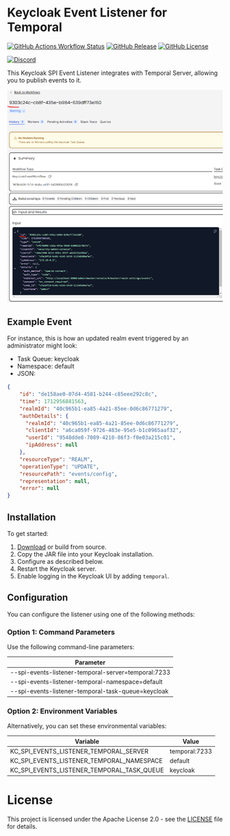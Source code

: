 # Keycloak Event Listener for Temporal

[![GitHub Actions Workflow Status](https://img.shields.io/github/actions/workflow/status/InfinityFlowApp/keycloak-event-listener-temporal/release.yml)](https://github.com/InfinityFlowApp/keycloak-event-listener-temporal/actions?query=branch%3Amain)
[![GitHub Release](https://img.shields.io/github/v/release/InfinityFlowApp/keycloak-event-listener-temporal)](https://github.com/InfinityFlowApp/keycloak-event-listener-temporal/releases)
[![GitHub License](https://img.shields.io/github/license/InfinityFlowApp/keycloak-event-listener-temporal)](https://github.com/InfinityFlowApp/keycloak-event-listener-temporal?tab=Apache-2.0-1-ov-file#readme)

[![Discord](https://discordapp.com/api/guilds/1148334798524383292/widget.png?style=banner2)](https://discord.gg/SqpBQwA3)

This Keycloak SPI Event Listener integrates with Temporal Server, allowing you to publish events to it.

<picture>
    <img alt="Example Screenshot" src=".assets/temporal-ss-real-case.png"/>
</picture>

## Example Event

For instance, this is how an updated realm event triggered by an administrator might look:

- Task Queue: keycloak
- Namespace: default
- JSON:

```json
{
    "id": "de158ae0-07d4-4581-b244-c85eee292c8c",
    "time": 1712956881563,
    "realmId": "40c965b1-ea85-4a21-85ee-0d6c86771279",
    "authDetails": {
      "realmId": "40c965b1-ea85-4a21-85ee-0d6c86771279",
      "clientId": "a6ca059f-9726-483e-95e5-b1c0965aaf32",
      "userId": "9548dde8-7089-4210-86f3-f0e03a215c01",
      "ipAddress": null
    },
    "resourceType": "REALM",
    "operationType": "UPDATE",
    "resourcePath": "events/config",
    "representation": null,
    "error": null
}
```

## Installation

To get started:

1. [Download](https://github.com/InfinityFlowApp/keycloak-event-listener-temporal/releases) or build from source.
2. Copy the JAR file into your Keycloak installation.
3. Configure as described below.
4. Restart the Keycloak server.
5. Enable logging in the Keycloak UI by adding `temporal`.


## Configuration

You can configure the listener using one of the following methods:


### Option 1: Command Parameters

Use the following command-line parameters:

| Parameter                                           |
|-----------------------------------------------------|
| --spi-events-listener-temporal-server=temporal:7233 |
| --spi-events-listener-temporal-namespace=default    |
| --spi-events-listener-temporal-task-queue=keycloak  |


### Option 2: Environment Variables

Alternatively, you can set these environmental variables:

| Variable                                   | Value         |
|--------------------------------------------|---------------|
| KC_SPI_EVENTS_LISTENER_TEMPORAL_SERVER     | temporal:7233 |
| KC_SPI_EVENTS_LISTENER_TEMPORAL_NAMESPACE  | default       |
| KC_SPI_EVENTS_LISTENER_TEMPORAL_TASK_QUEUE | keycloak      |

# License
This project is licensed under the Apache License 2.0 - see the [LICENSE](LICENSE) file for details.

